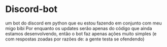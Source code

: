 # Discord-bot
um bot do discord em python que eu estou fazendo em conjunto com meu migo bibi
Por enquanto os updates serão apenas do código que ainda estamos desenvolvendo, então o bot faz apenas ações muito simples (e com respostas zoadas por razões de: a gente testa se ofendendo)
